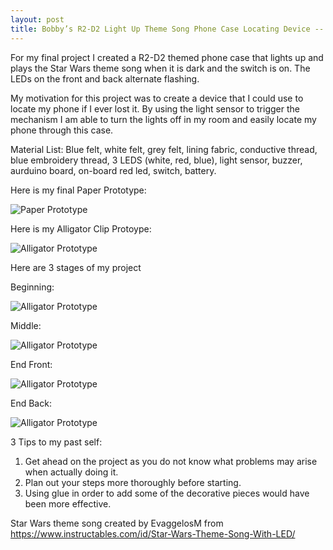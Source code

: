 ```yaml
---
layout: post
title: Bobby’s R2-D2 Light Up Theme Song Phone Case Locating Device -- Final Project
---
```


For my final project I created a R2-D2 themed phone case that lights up and plays the Star Wars theme song when it is dark and the switch is on. The LEDs on the front and back alternate flashing.

My motivation for this project was to create a device that I could use to locate my phone if I ever lost it.  By using the light sensor to trigger the mechanism I am able to turn the lights off in my room and easily locate my phone through this case.

Material List: Blue felt, white felt, grey felt, lining fabric, conductive thread, blue embroidery thread, 3 LEDS (white, red, blue), light sensor, buzzer, aurduino board, on-board red led, switch, battery. 

Here is my final Paper Prototype:

![Paper Prototype](/ref1williams.github.io/img/finalpapproto.jpg)

Here is my Alligator Clip Protoype:

![Alligator Prototype](/ref1williams.github.io/img/finalAlli.jpeg)

Here are 3 stages of my project

Beginning:

![Alligator Prototype](/ref1williams.github.io/img/begining.jpeg)

Middle:

![Alligator Prototype](/ref1williams.github.io/img/middle.jpeg)

End Front:

![Alligator Prototype](/ref1williams.github.io/img/endFront.jpeg)

End Back:

![Alligator Prototype](/ref1williams.github.io/img/endBack.jpeg)

3 Tips to my past self:

1. Get ahead on the project as you do not know what problems may arise when actually doing it.
2. Plan out your steps more thoroughly before starting.
3. Using glue in order to add some of the decorative pieces would have been more effective.

Star Wars theme song created by EvaggelosM from https://www.instructables.com/id/Star-Wars-Theme-Song-With-LED/


